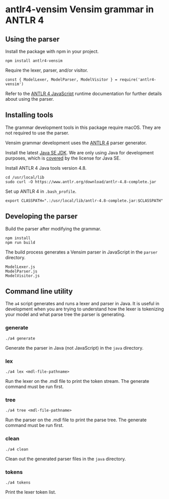 # antlr4-vensim Vensim grammar in ANTLR 4

## Using the parser

Install the package with npm in your project.

```
npm install antlr4-vensim
```

Require the lexer, parser, and/or visitor.

```
const { ModelLexer, ModelParser, ModelVisitor } = require('antlr4-vensim')
```

Refer to the [ANTLR 4 JavaScript](https://github.com/antlr/antlr4/blob/master/doc/javascript-target.md) runtime documentation for further details about using the parser.

## Installing tools

The grammar development tools in this package require macOS. They are not required to use the parser.

Vensim grammar development uses the [ANTLR 4](http://www.antlr.org/) parser generator.

Install the latest [Java SE JDK](https://www.oracle.com/java/technologies/javase-downloads.html). We are only using Java for development purposes, which is [covered](https://www.oracle.com/technetwork/java/javase/overview/oracle-jdk-faqs.html) by the license for Java SE.

Install ANTLR 4 Java tools version 4.8.

```
cd /usr/local/lib
sudo curl -O https://www.antlr.org/download/antlr-4.8-complete.jar
```

Set up ANTLR 4 in `.bash_profile`.

```
export CLASSPATH=".:/usr/local/lib/antlr-4.8-complete.jar:$CLASSPATH"
```

## Developing the parser

Build the parser after modifying the grammar.

```
npm install
npm run build
```

The build process generates a Vensim parser in JavaScript in the `parser` directory.

```
ModelLexer.js
ModelParser.js
ModelVisitor.js
```

## Command line utility

The `a4` script generates and runs a lexer and parser in Java. It is useful in development when you are trying to understand how the lexer is tokenizing your model and what parse tree the parser is generating.

### generate

```
./a4 generate
```

Generate the parser in Java (not JavaScript) in the `java` directory.

### lex

```
./a4 lex <mdl-file-pathname>
```

Run the lexer on the .mdl file to print the token stream. The generate command must be run first.

### tree

```
./a4 tree <mdl-file-pathname>
```

Run the parser on the .mdl file to print the parse tree. The generate command must be run first.

### clean

```
./a4 clean
```

Clean out the generated parser files in the `java` directory.

### tokens

```
./a4 tokens
```

Print the lexer token list.

